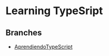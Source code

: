 # Learning TypeSript
## Branches
- [AprendiendoTypeScript](https://www.udemy.com/course/typescript-2020/ "Aprende Typescript de 0 a 100")

